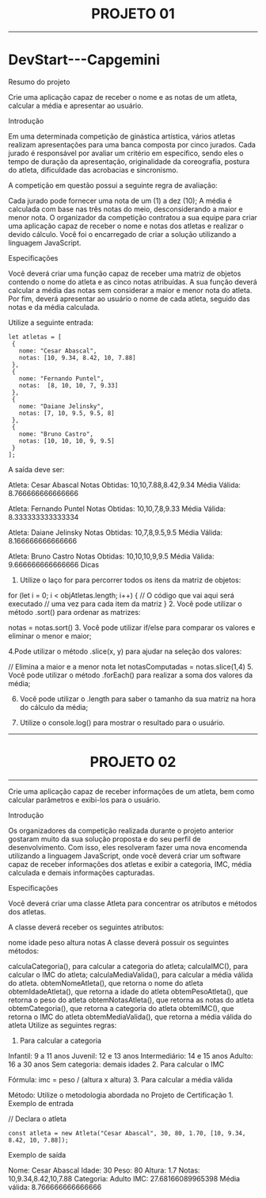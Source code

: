 <div align="center">
 
 # PROJETO 01

</div>

***

# DevStart---Capgemini

Resumo do projeto

Crie uma aplicação capaz de receber o nome e as notas de um atleta, calcular a média e apresentar ao usuário.

Introdução

Em uma determinada competição de ginástica artística, vários atletas realizam apresentações para uma banca composta por cinco jurados. Cada jurado é responsável por avaliar um critério em específico, sendo eles o tempo de duração da apresentação, originalidade da coreografia, postura do atleta, dificuldade das acrobacias e sincronismo.

A competição em questão possui a seguinte regra de avaliação:

Cada jurado pode fornecer uma nota de um (1) a dez (10);
A média é calculada com base nas três notas do meio, desconsiderando a maior e menor nota.
O organizador da competição contratou a sua equipe para criar uma aplicação capaz de receber o nome e notas dos atletas e realizar o devido cálculo. Você foi o encarregado de criar a solução utilizando a linguagem JavaScript.

Especificações

Você deverá criar uma função capaz de receber uma matriz de objetos contendo o nome do atleta e as cinco notas atribuídas. A sua função deverá calcular a média das notas sem considerar a maior e menor nota do atleta. Por fim, deverá apresentar ao usuário o nome de cada atleta, seguido das notas e da média calculada.

Utilize a seguinte entrada:

````
let atletas = [
 {
   nome: "Cesar Abascal",
   notas: [10, 9.34, 8.42, 10, 7.88]
 },
 {
   nome: "Fernando Puntel",
   notas:  [8, 10, 10, 7, 9.33]
 },
 {
   nome: "Daiane Jelinsky",
   notas: [7, 10, 9.5, 9.5, 8]
 },
 {
   nome: "Bruno Castro",
   notas: [10, 10, 10, 9, 9.5]
 }
];
````

A saída deve ser:

Atleta: Cesar Abascal
Notas Obtidas: 10,10,7.88,8.42,9.34
Média Válida: 8.766666666666666

Atleta: Fernando Puntel
Notas Obtidas: 10,10,7,8,9.33
Média Válida: 8.333333333333334

Atleta: Daiane Jelinsky
Notas Obtidas: 10,7,8,9.5,9.5
Média Válida: 8.166666666666666

Atleta: Bruno Castro
Notas Obtidas: 10,10,10,9,9.5
Média Válida: 9.666666666666666
Dicas

1. Utilize o laço for para percorrer todos os itens da matriz de objetos:

for (let i = 0; i < objAtletas.length; i++) {
    // O código que vai aqui será executado
    // uma vez para cada item da matriz
}
2. Você pode utilizar o método .sort() para ordenar as matrizes:

notas = notas.sort()
3. Você pode utilizar if/else para comparar os valores e eliminar o menor e maior;

4.Pode utilizar o método .slice(x, y) para ajudar na seleção dos valores:

// Elimina a maior e a menor nota
let notasComputadas = notas.slice(1,4)
5. Você pode utilizar o método .forEach() para realizar a soma dos valores da média;

6. Você pode utilizar o .length para saber o tamanho da sua matriz na hora do cálculo da média;

7. Utilize o console.log() para mostrar o resultado para o usuário.

***

<div align="center">
 
 # PROJETO 02

</div>

***

Crie uma aplicação capaz de receber informações de um atleta, bem como calcular parâmetros e exibi-los para o usuário.

Introdução

Os organizadores da competição realizada durante o projeto anterior gostaram muito da sua solução proposta e do seu perfil de desenvolvimento. Com isso, eles resolveram fazer uma nova encomenda utilizando a linguagem JavaScript, onde você deverá criar um software capaz de receber informações dos atletas e exibir a categoria, IMC, média calculada e demais informações capturadas.

Especificações

Você deverá criar uma classe Atleta para concentrar os atributos e métodos dos atletas.

A classe deverá receber os seguintes atributos:

nome
idade
peso
altura
notas
A classe deverá possuir os seguintes métodos:

calculaCategoria(), para calcular a categoria do atleta;
calculaIMC(), para calcular o IMC do atleta;
calculaMediaValida(), para calcular a média válida do atleta.
obtemNomeAtleta(), que retorna o nome do atleta
obtemIdadeAtleta(), que retorna a idade do atleta
obtemPesoAtleta(), que retorna o peso do atleta
obtemNotasAtleta(), que retorna as notas do atleta
obtemCategoria(), que retorna a categoria do atleta
obtemIMC(), que retorna o IMC do atleta
obtemMediaValida(), que retorna a média válida do atleta
Utilize as seguintes regras:

1. Para calcular a categoria

Infantil: 9 a 11 anos
Juvenil: 12 e 13 anos
Intermediário: 14 e 15 anos
Adulto: 16 a 30 anos
Sem categoria: demais idades
2. Para calcular o IMC

Fórmula: imc = peso / (altura x altura)
3. Para calcular a média válida

Método: Utilize o metodologia abordada no Projeto de Certificação 1.
Exemplo de entrada

// Declara o atleta


``const atleta = new Atleta("Cesar Abascal",
    30, 80, 1.70,
    [10, 9.34, 8.42, 10, 7.88]);``

    
Exemplo de saída

Nome: Cesar Abascal
Idade: 30
Peso: 80
Altura: 1.7
Notas: 10,9.34,8.42,10,7.88
Categoria: Adulto
IMC: 27.68166089965398
Média válida: 8.766666666666666
